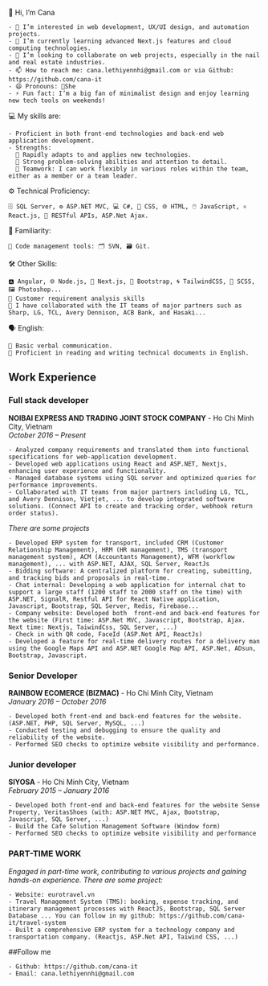 👋 Hi, I’m Cana

    - 👀 I’m interested in web development, UX/UI design, and automation projects.
    - 🌱 I’m currently learning advanced Next.js features and cloud computing technologies.
    - 💞️ I’m looking to collaborate on web projects, especially in the nail and real estate industries.
    - 📫 How to reach me: cana.lethiyennhi@gmail.com or via Github: https://github.com/cana-it
    - 😄 Pronouns: She
    - ⚡ Fun fact: I’m a big fan of minimalist design and enjoy learning new tech tools on weekends!

💻 My skills are:

    - Proficient in both front-end technologies and back-end web application development.
    - Strengths:
      🚀 Rapidly adapts to and applies new technologies.
      🧠 Strong problem-solving abilities and attention to detail.
      👋 Teamwork: I can work flexibly in various roles within the team, either as a member or a team leader.

⚙️ Technical Proficiency:

    🗄️ SQL Server, ⚙️ ASP.NET MVC, 💻 C#, 🎨 CSS, 🌐 HTML, 🖱️ JavaScript, ⚛️ React.js, 🔗 RESTful APIs, ASP.Net Ajax.

🔧 Familiarity:

    📂 Code management tools: 🗂️ SVN, 🗃️ Git.

🛠️ Other Skills:

    🅰️ Angular, 🌐 Node.js, 🚀 Next.js, 🎨 Bootstrap, 🌀 TailwindCSS, 🎨 SCSS, 🖼️ Photoshop...
    🧠 Customer requirement analysis skills
    👋 I have collaborated with the IT teams of major partners such as Sharp, LG, TCL, Avery Dennison, ACB Bank, and Hasaki...

🗣️ English:

    💬 Basic verbal communication.
    📖 Proficient in reading and writing technical documents in English.

## Work Experience

### Full stack developer
**NOIBAI EXPRESS AND TRADING JOINT STOCK COMPANY** - Ho Chi Minh City, Vietnam  
*October 2016 – Present*

    - Analyzed company requirements and translated them into functional specifications for web-application development.
    - Developed web applications using React and ASP.NET, Nextjs, enhancing user experience and functionality.
    - Managed database systems using SQL server and optimized queries for performance improvements.
    - Collaborated with IT teams from major partners including LG, TCL, and Avery Dennison, Vietjet, ... to develop integrated software solutions. (Connect API to create and tracking order, webhook return order status).

*There are some projects*

    - Developed ERP system for transport, included CRM (Customer Relationship Management), HRM (HR management), TMS (transport management system), ACM (Accountants Management), WFM (workflow management), ... with ASP.NET, AJAX, SQL Server, ReactJs
    - Bidding software: A centralized platform for creating, submitting, and tracking bids and proposals in real-time.
    - Chat internal: Developing a web application for internal chat to support a large staff (1200 staff to 2000 staff on the time) with ASP.NET, SignalR, Restful API for React Native application, Javascript, Bootstrap, SQL Server, Redis, Firebase...
    - Company website: Developed both  front-end and back-end features for the website (First time: ASP.Net MVC, Javascript, Bootstrap, Ajax. Next time: Nextjs, TaiwindCss, SQL Server, ...)
    - Check in with QR code, FaceId (ASP.Net API, ReactJs)
    - Developed a feature for real-time delivery routes for a delivery man using the Google Maps API and ASP.NET Google Map API, ASP.Net, ADsun, Bootstrap, Javascript.

### Senior Developer
**RAINBOW ECOMERCE (BIZMAC)** - Ho Chi Minh City, Vietnam  
*January 2016 – October 2016*

    - Developed both front-end and back-end features for the website. (ASP.NET, PHP, SQL Server, MySQL, ...)
    - Conducted testing and debugging to ensure the quality and reliability of the website.
    - Performed SEO checks to optimize website visibility and performance.

### Junior developer 
**SIYOSA** - Ho Chi Minh City, Vietnam  
*February 2015 – January 2016*

    - Developed both front-end and back-end features for the website Sense Property, VeritasShoes (with: ASP.NET MVC, Ajax, Bootstrap, Javascript, SQL Server, ...)
    - Build the Cafe Solution Management Software (Window form)
    - Performed SEO checks to optimize website visibility and performance

### PART-TIME WORK

*Engaged in part-time work, contributing to various projects and gaining hands-on experience. There are some project:*

    - Website: eurotravel.vn
    - Travel Management System (TMS): booking, expense tracking, and itinerary management processes with ReactJS, Bootstrap, SQL Server Database ... You can follow in my github: https://github.com/cana-it/travel-system
    - Built a comprehensive ERP system for a technology company and transportation company. (Reactjs, ASP.Net API, Taiwind CSS, ...)

##Follow me

    - Github: https://github.com/cana-it
    - Email: cana.lethiyennhi@gmail.com
